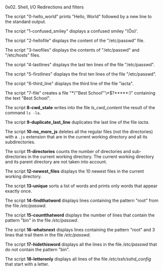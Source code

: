 0x02. Shell, I/O Redirections and filters

The script "0-hello_world" prints "Hello, World" followed by a new line to the standard output.

The script "1-confused_smiley" displays a confused smiley "(Ôo)'.

The script "2-hellofile" displays the content of the "/etc/passwd" file.

The script "3-twofiles" displays the contents of "/etc/passwd" and "/etc/hosts" files.

The script "4-lastlines" displays the last ten lines of the file "/etc/passwd".

The script "5-firstlines" displays the first ten lines of the file "/etc/passwd".

The script "6-third_line" displays the third line of the file "iacta".

The script "7-file" creates a file "\*\\'"Best School"\'\\*$\?\*\*\*\*\*:)" containing the text "Best School".

The script **8-cwd_state** writes into the file *ls_cwd_content* the result of the command `ls -la`.

The script **9-duplicate_last_line** duplicates the last line of the file *iacta*.

The script **10-no_more_js** deletes all the regular files (not the directories) with a `.js` extension that are in the current working directory and all its subdirectories.

The script **11-directories** counts the number of directories and sub-directories in the current working directory. The current working directory and its parent directory are not taken into account.

The script **12-newest_files** displays the 10 newest files in the current working directory.

The script **13-unique** sorts a list of words and prints only words that appear exactly once.

The script **14-findthatword** displays lines containing the pattern "root" from the file */etc/passwd*.

The script **15-countthatword** displays the number of lines that contain the pattern "bin" in the file */etc/passwd*.

The script **16-whatsnext** displays lines containing the pattern "root" and 3 lines that trail them in the file */etc/passwd*.

The script **17-hidethisword** displays all the lines in the file */etc/passwd* that do not contain the pattern "bin".

The script **18-letteronly** displays all lines of the file */etc/ssh/sshd_config* that start with a letter.
